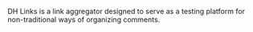 DH Links is a link aggregator designed to serve as a testing platform for non-traditional ways of organizing comments.

